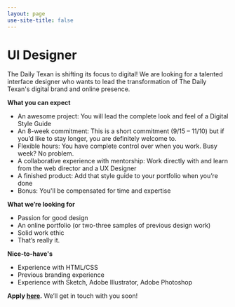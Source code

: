 ```yaml
---
layout: page
use-site-title: false
---
```


# UI Designer

The Daily Texan is shifting its focus to digital! We are looking for a talented interface designer who wants to lead the transformation of The Daily Texan's digital brand and online presence. 

**What you can expect**
- An awesome project: You will lead the complete look and feel of a Digital Style Guide
- An 8-week commitment: This is a short commitment (9/15 – 11/10) but if you’d like to stay longer, you are definitely welcome to. 
- Flexible hours: You have complete control over when you work. Busy week? No problem. 
- A collaborative experience with mentorship: Work directly with and learn from the web director and a UX Designer 
- A finished product: Add that style guide to your portfolio when you’re done
- Bonus: You'll be compensated for time and expertise 

**What we’re looking for**
- Passion for good design
- An online portfolio (or two-three samples of previous design work)
- Solid work ethic
- That’s really it. 

**Nice-to-have's**
- Experience with HTML/CSS
- Previous branding experience
- Experience with Sketch, Adobe Illustrator, Adobe Photoshop

**Apply [here](https://docs.google.com/forms/d/e/1FAIpQLSfhhM-xPpvDqqYYzjx4B7Ylbt4BwlmvyP00x0k4Sbfpfx1Jng/viewform).** We’ll get in touch with you soon! 


